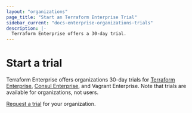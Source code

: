 ```yaml
---
layout: "organizations"
page_title: "Start an Terraform Enterprise Trial"
sidebar_current: "docs-enterprise-organizations-trials"
description: |-
  Terraform Enterprise offers a 30-day trial.
---
```


# Start a trial

Terraform Enterprise offers organizations 30-day trials for [Terraform Enterprise](https://www.hashicorp.com/products/terraform/), [Consul Enterprise](https://www.hashicorp.com/consul.html), and Vagrant Enterprise. Note that trials are available for organizations, not users.

[Request a trial](https://www.hashicorp.com/products/terraform/) for your organization.